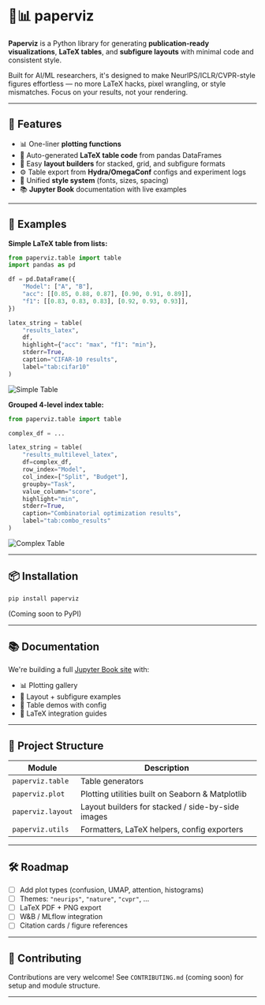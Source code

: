 # 📄📊 paperviz

**Paperviz** is a Python library for generating **publication-ready visualizations**, **LaTeX tables**, and **subfigure layouts** with minimal code and consistent style.

Built for AI/ML researchers, it's designed to make NeurIPS/ICLR/CVPR-style figures effortless — no more LaTeX hacks, pixel wrangling, or style mismatches. Focus on your results, not your rendering.

---

## 🚀 Features

- 📊 One-liner **plotting functions**
- 🧾 Auto-generated **LaTeX table code** from pandas DataFrames
- 🧩 Easy **layout builders** for stacked, grid, and subfigure formats
- ⚙️ Table export from **Hydra/OmegaConf** configs and experiment logs
- 🧠 Unified **style system** (fonts, sizes, spacing)
- 📚 **Jupyter Book** documentation with live examples

---

## 🧪 Examples

**Simple LaTeX table from lists:**
```python
from paperviz.table import table
import pandas as pd

df = pd.DataFrame({
    "Model": ["A", "B"],
    "acc": [[0.85, 0.88, 0.87], [0.90, 0.91, 0.89]],
    "f1": [[0.83, 0.83, 0.83], [0.92, 0.93, 0.93]],
})

latex_string = table(
    "results_latex",
    df,
    highlight={"acc": "max", "f1": "min"},
    stderr=True,
    caption="CIFAR-10 results",
    label="tab:cifar10"
)
```
![Simple Table](docs/_static/images/table/simple_df_to_latex.png)

**Grouped 4-level index table:**
```python
from paperviz.table import table

complex_df = ...

latex_string = table(
    "results_multilevel_latex",
    df=complex_df,
    row_index="Model",
    col_index=["Split", "Budget"],
    groupby="Task",
    value_column="score",
    highlight="min",
    stderr=True,
    caption="Combinatorial optimization results",
    label="tab:combo_results"
)
```
![Complex Table](docs/_static/images/table/grouped_multicol_latex.png)

---

## 📦 Installation

```bash
pip install paperviz
```

(Coming soon to PyPI)

---

## 📚 Documentation

We're building a full [Jupyter Book site](https://your-link-here.com) with:
- 📊 Plotting gallery
- 📐 Layout + subfigure examples
- 🧾 Table demos with config
- 📎 LaTeX integration guides

---

## 📁 Project Structure

| Module       | Description |
|--------------|-------------|
| `paperviz.table`  | Table generators |
| `paperviz.plot`   | Plotting utilities built on Seaborn & Matplotlib |
| `paperviz.layout` | Layout builders for stacked / side-by-side images |
| `paperviz.utils`  | Formatters, LaTeX helpers, config exporters |

---

## 🛠️ Roadmap

- [ ] Add plot types (confusion, UMAP, attention, histograms)
- [ ] Themes: `"neurips"`, `"nature"`, `"cvpr"`, ...
- [ ] LaTeX PDF + PNG export
- [ ] W&B / MLflow integration
- [ ] Citation cards / figure references

---

## 🤝 Contributing

Contributions are very welcome! See `CONTRIBUTING.md` (coming soon) for setup and module structure.

---
